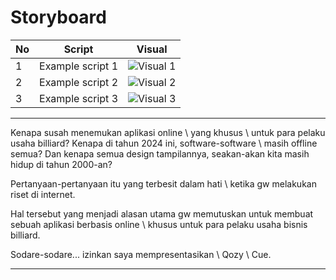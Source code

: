 # Storyboard

| No  | Script           | Visual                          |
| --- | ---------------- | ------------------------------- |
| 1   | Example script 1 | ![Visual 1](path/to/image1.jpg) |
| 2   | Example script 2 | ![Visual 2](path/to/image2.jpg) |
| 3   | Example script 3 | ![Visual 3](path/to/image3.jpg) |

---

Kenapa susah menemukan aplikasi online \\ yang khusus \\ untuk para pelaku usaha billiard?
Kenapa di tahun 2024 ini, software-software \\ masih offline semua?
Dan kenapa semua design tampilannya, seakan-akan kita masih hidup di tahun 2000-an?

Pertanyaan-pertanyaan itu yang terbesit dalam hati \\ ketika gw melakukan riset di internet.

Hal tersebut yang menjadi alasan utama gw memutuskan untuk membuat sebuah aplikasi berbasis online \\ khusus untuk para pelaku usaha bisnis billiard.

Sodare-sodare... izinkan saya mempresentasikan \\ Qozy \\ Cue.

---
